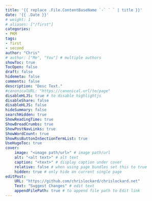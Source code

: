 ```yaml
---
title: '{{ replace .File.ContentBaseName `-` ` ` | title }}'
date: '{{ .Date }}'
# weight: 1
# aliases: ["/first"]
categories:
- PKM
tags:
- first
- second
author: "Chris"
# author: ["Me", "You"] # multiple authors
showToc: true
TocOpen: false
draft: false
hidemeta: false
comments: false
description: "Desc Text."
#canonicalURL: "https://canonical.url/to/page"
disableHLJS: true # to disable highlightjs
disableShare: false
disableHLJS: false
hideSummary: false
searchHidden: true
ShowReadingTime: true
ShowBreadCrumbs: true
ShowPostNavLinks: true
ShowWordCount: true
ShowRssButtonInSectionTermList: true
UseHugoToc: true
cover:
    image: "<image path/url>" # image path/url
    alt: "<alt text>" # alt text
    caption: "<text>" # display caption under cover
    relative: false # when using page bundles set this to true
    hidden: true # only hide on current single page
editPost:
    URL: "https://github.com/chrislockard/chrislockard.net"
    Text: "Suggest Changes" # edit text
    appendFilePath: true # to append file path to Edit link
---
```

